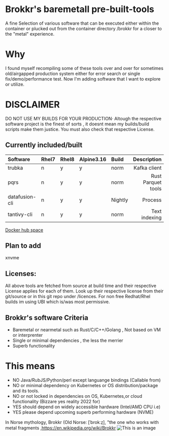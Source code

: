 # Brokkr's baremetall pre-built-tools 
A fine Selection of various software that can be executed either within the container or plucked out from the container directory /brokkr for a closer to the "metal" experience. 

# Why
I found myself recompiling some of these tools over and over for sometimes old/airgapped production system either for error search or single fix/demo/performance test. Now I'm adding software that I want to explore or utilize. 



# DISCLAIMER
DO NOT USE MY BUILDS FOR YOUR PRODUCTION· Altough the respective software project is the finest  of sorts , it doesnt mean my builds/build scripts make them justice. You must also check that respective License.

## Currently included/built 
| Software | Rhel7 | Rhel8|Alpine3.16|Build| Description |Source|
|:---------|:-|:-|:-|:-|------------:|:-| 
|trubka    |n|y|y|norm|Kafka client|https://github.com/xitonix/trubka|  
|pqrs     |n|y|y|norm|Rust Parquet tools|https://github.com/manojkarthick/pqrs|
|datafusion-cli |n|y|y|Nightly|Process |https://github.com/apache/arrow-datafusion| 
|tantivy-cli |n|y|y|norm|Text indexing |https://github.com/quickwit-oss/tantivy-cli| 

[Docker hub space](https://hub.docker.com/repository/docker/ignalina/brokkr)

## Plan to add
xnvme  
 

## Licenses:
All above tools are fetched from source at build time and their respective License applies for each of them.
Look up their respective license from their git/source or in this git repo under /licences. For non free Redhat/Rhel builds im using UBI which is/was most permissive.

## Brokkr's software Criteria
* Baremetal or nearmetal such as Rust/C/C++/Golang  , Not based on VM or interprenter  
* Single or minimal dependencies , the less the merrier 
* Superb functionality

# This means
* NO Java/RubJS/Python/perl except languange bindings (Callable from)  
* NO or minimal dependency on Kubernetes or OS distribution/package and its tools.  
* NO or not locked in dependencies on OS, Kubernetes,or cloud functionality (Bizzare yes reality 2022 for)  
* YES should depend on widely accessible hardware (Intel/AMD CPU i.e)  
* YES please depend upcoming superb performing hardware (NVME)


In Norse mythology, Brokkr (Old Norse: [ˈbrokːz̠], "the one who works with metal fragments  ,https://en.wikipedia.org/wiki/Brokkr
![This is an image](https://upload.wikimedia.org/wikipedia/commons/4/4c/The_third_gift_—_an_enormous_hammer_by_Elmer_Boyd_Smith.jpg)

